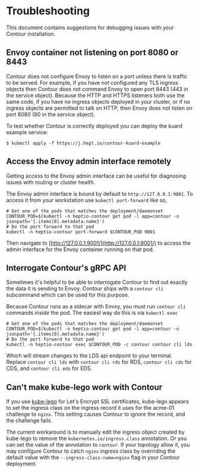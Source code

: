 # Troubleshooting

This document contains suggestions for debugging issues with your Contour installation.

## Envoy container not listening on port 8080 or 8443

Contour does not configure Envoy to listen on a port unless there is traffic to be served.
For example, if you have not configured any TLS ingress objects then Contour does not command Envoy to open port 8443 (443 in the service object).
Because the HTTP and HTTPS listeners both use the same code, if you have no ingress objects deployed in your cluster, or if no ingress objects are permitted to talk on HTTP, then Envoy does not listen on port 8080 (80 in the service object).

To test whether Contour is correctly deployed you can deploy the kuard example service:
```
$ kubectl apply -f https://j.hept.io/contour-kuard-example
```

## Access the Envoy admin interface remotely

Getting access to the Envoy admin interface can be useful for diagnosing issues with routing or cluster health.

The Envoy admin interface is bound by default to `http://127.0.0.1:9001`. 
To access it from your workstation use `kubectl port-forward` like so,
```
# Get one of the pods that matches the deployment/daemonset
CONTOUR_POD=$(kubectl -n heptio-contour get pod -l app=contour -o jsonpath='{.items[0].metadata.name}')
# Do the port forward to that pod
kubectl -n heptio-contour port-forward $CONTOUR_POD 9001
```
Then navigate to [http://127.0.0.1:9001/](http://127.0.0.1:9001/) to access the admin interface for the Envoy container running on that pod.

## Interrogate Contour's gRPC API

Sometimes it's helpful to be able to interrogate Contour to find out exactly the data it is sending to Envoy.
Contour ships with a `contour cli` subcommand which can be used for this purpose.

Because Contour runs as a sidecar with Envoy, you must run `contour cli` commands _inside_ the pod.
The easiest way do this is via `kubectl exec`
```
# Get one of the pods that matches the deployment/daemonset
CONTOUR_POD=$(kubectl -n heptio-contour get pod -l app=contour -o jsonpath='{.items[0].metadata.name}')
# Do the port forward to that pod
kubectl -n heptio-contour exec $CONTOUR_POD -c contour contour cli lds
```
Which will stream changes to the LDS api endpoint to your terminal.
Replace `contour cli lds` with `contour cli rds` for RDS, `contour cli cds` for CDS, and `contour cli eds` for EDS.

## Can't make kube-lego work with Contour

If you use [kube-lego][0] for Let's Encrypt SSL certificates, kube-lego appears to set the ingress class on the ingress record it uses for the acme-01 challenge to `nginx`.
This setting causes Contour to ignore the record, and the challenge fails.

The current workaround is to manually edit the ingress object created by kube-lego to remove the `kubernetes.io/ingress.class` annotation. Or you can set the value of the annotation to `contour`.
If your topology allow it, you may configure Contour to catch `nginx` ingress class by overriding the default value with the `--ingress-class-name=nginx` flag in your Contour deployment.

[0]: https://github.com/jetstack/kube-lego
